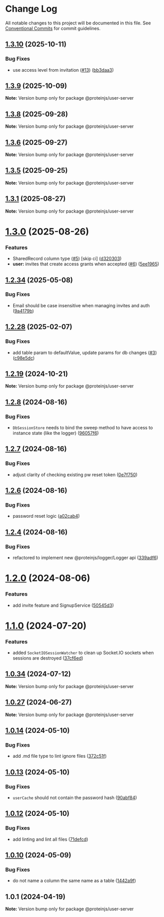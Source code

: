 # Change Log

All notable changes to this project will be documented in this file.
See [Conventional Commits](https://conventionalcommits.org) for commit guidelines.

## [1.3.10](https://github.com/proteinjs/user/compare/@proteinjs/user-server@1.3.9...@proteinjs/user-server@1.3.10) (2025-10-11)


### Bug Fixes

* use access level from invitation ([#13](https://github.com/proteinjs/user/issues/13)) ([bb3daa3](https://github.com/proteinjs/user/commit/bb3daa32930c1f1191741f49fe904f26e869730a))





## [1.3.9](https://github.com/proteinjs/user/compare/@proteinjs/user-server@1.3.8...@proteinjs/user-server@1.3.9) (2025-10-09)

**Note:** Version bump only for package @proteinjs/user-server





## [1.3.8](https://github.com/proteinjs/user/compare/@proteinjs/user-server@1.3.7...@proteinjs/user-server@1.3.8) (2025-09-28)

**Note:** Version bump only for package @proteinjs/user-server





## [1.3.6](https://github.com/proteinjs/user/compare/@proteinjs/user-server@1.3.5...@proteinjs/user-server@1.3.6) (2025-09-27)

**Note:** Version bump only for package @proteinjs/user-server





## [1.3.5](https://github.com/proteinjs/user/compare/@proteinjs/user-server@1.3.4...@proteinjs/user-server@1.3.5) (2025-09-25)

**Note:** Version bump only for package @proteinjs/user-server





## [1.3.1](https://github.com/proteinjs/user/compare/@proteinjs/user-server@1.3.0...@proteinjs/user-server@1.3.1) (2025-08-27)

**Note:** Version bump only for package @proteinjs/user-server





# [1.3.0](https://github.com/proteinjs/user/compare/@proteinjs/user-server@1.2.39...@proteinjs/user-server@1.3.0) (2025-08-26)


### Features

* SharedRecord column type ([#5](https://github.com/proteinjs/user/issues/5)) [skip ci] ([d320303](https://github.com/proteinjs/user/commit/d320303db6a209bd11f08845edff61b136d09859))
* **user:** invites that create access grants when accepted ([#6](https://github.com/proteinjs/user/issues/6)) ([5ee1965](https://github.com/proteinjs/user/commit/5ee196519ebd08ca215aad75257af3b1fc60f778))





## [1.2.34](https://github.com/proteinjs/user/compare/@proteinjs/user-server@1.2.33...@proteinjs/user-server@1.2.34) (2025-05-08)


### Bug Fixes

* Email should be case insensitive when managing invites and auth ([9a4179b](https://github.com/proteinjs/user/commit/9a4179b6739dbec144444f5a07beac299df1a1be))





## [1.2.28](https://github.com/proteinjs/user/compare/@proteinjs/user-server@1.2.25...@proteinjs/user-server@1.2.28) (2025-02-07)


### Bug Fixes

* add table param to defaultValue, update params for db changes ([#3](https://github.com/proteinjs/user/issues/3)) ([c98e5dc](https://github.com/proteinjs/user/commit/c98e5dcc4a09bf27bfd2cdd877eb0a15b952c56a))





## [1.2.19](https://github.com/proteinjs/user/compare/@proteinjs/user-server@1.2.18...@proteinjs/user-server@1.2.19) (2024-10-21)

**Note:** Version bump only for package @proteinjs/user-server





## [1.2.8](https://github.com/proteinjs/user/compare/@proteinjs/user-server@1.2.7...@proteinjs/user-server@1.2.8) (2024-08-16)


### Bug Fixes

* `DbSessionStore` needs to bind the sweep method to have access to instance state (like the logger) ([96057f6](https://github.com/proteinjs/user/commit/96057f620f10f0ed9c8de3e6e8202c1e4044eefe))





## [1.2.7](https://github.com/proteinjs/user/compare/@proteinjs/user-server@1.2.6...@proteinjs/user-server@1.2.7) (2024-08-16)


### Bug Fixes

* adjust clarity of checking existing pw reset token ([0e7f750](https://github.com/proteinjs/user/commit/0e7f750a2d94fedf051040c7072101f5b97b470b))





## [1.2.6](https://github.com/proteinjs/user/compare/@proteinjs/user-server@1.2.5...@proteinjs/user-server@1.2.6) (2024-08-16)


### Bug Fixes

* password reset logic ([a02cab4](https://github.com/proteinjs/user/commit/a02cab41355f0f4484b3351509ec8a113a775317))





## [1.2.4](https://github.com/proteinjs/user/compare/@proteinjs/user-server@1.2.3...@proteinjs/user-server@1.2.4) (2024-08-16)


### Bug Fixes

* refactored to implement new @proteinjs/logger/Logger api ([339adf6](https://github.com/proteinjs/user/commit/339adf671db190e157fcaadfb69ac3ba518a2bf1))





# [1.2.0](https://github.com/proteinjs/user/compare/@proteinjs/user-server@1.1.4...@proteinjs/user-server@1.2.0) (2024-08-06)


### Features

* add invite feature and SignupService ([50545d3](https://github.com/proteinjs/user/commit/50545d39c19238e9e1b3ec67c789c3c161860dc8))





# [1.1.0](https://github.com/proteinjs/user/compare/@proteinjs/user-server@1.0.35...@proteinjs/user-server@1.1.0) (2024-07-20)


### Features

* added `SocketIOSessionWatcher` to clean up Socket.IO sockets when sessions are destroyed ([37cf6ed](https://github.com/proteinjs/user/commit/37cf6ed3d8d8af20492d4a6ce4d5aa756cf2ab71))





## [1.0.34](https://github.com/proteinjs/user/compare/@proteinjs/user-server@1.0.33...@proteinjs/user-server@1.0.34) (2024-07-12)

**Note:** Version bump only for package @proteinjs/user-server





## [1.0.27](https://github.com/proteinjs/user/compare/@proteinjs/user-server@1.0.26...@proteinjs/user-server@1.0.27) (2024-06-27)

**Note:** Version bump only for package @proteinjs/user-server





## [1.0.14](https://github.com/proteinjs/user/compare/@proteinjs/user-server@1.0.13...@proteinjs/user-server@1.0.14) (2024-05-10)


### Bug Fixes

* add .md file type to lint ignore files ([372c51f](https://github.com/proteinjs/user/commit/372c51fdc0a48c8559321862e3b7cebe05e4955d))





## [1.0.13](https://github.com/proteinjs/user/compare/@proteinjs/user-server@1.0.12...@proteinjs/user-server@1.0.13) (2024-05-10)


### Bug Fixes

* `userCache` should not contain the password hash ([90abf84](https://github.com/proteinjs/user/commit/90abf84e75e0ef1cd9bb07a789a65ef43a527e24))





## [1.0.12](https://github.com/proteinjs/user/compare/@proteinjs/user-server@1.0.11...@proteinjs/user-server@1.0.12) (2024-05-10)

### Bug Fixes

- add linting and lint all files ([71defcd](https://github.com/proteinjs/user/commit/71defcd78dc479d2eef1f624c746c879f4e31daa))

## [1.0.10](https://github.com/proteinjs/user/compare/@proteinjs/user-server@1.0.9...@proteinjs/user-server@1.0.10) (2024-05-09)

### Bug Fixes

- do not name a column the same name as a table ([1442a9f](https://github.com/proteinjs/user/commit/1442a9f665f88feafa8ccb83631ef2fb7d741f20))

## 1.0.1 (2024-04-19)

**Note:** Version bump only for package @proteinjs/user-server
